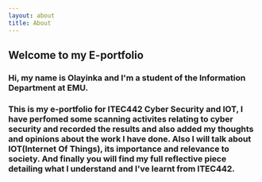 ```yaml
---
layout: about
title: About
---
```


## Welcome to my E-portfolio

### Hi, my name is Olayinka and I'm a student of the Information Department at EMU.
### This is my e-portfolio for ITEC442 Cyber Security and IOT, I have perfomed some scanning activites relating to cyber security and recorded the results and also added my thoughts and opinions about the work I have done. Also I will talk about IOT(Internet Of Things), its importance and relevance to society. And finally you will find my full reflective piece detailing what I understand and I've learnt from ITEC442.
